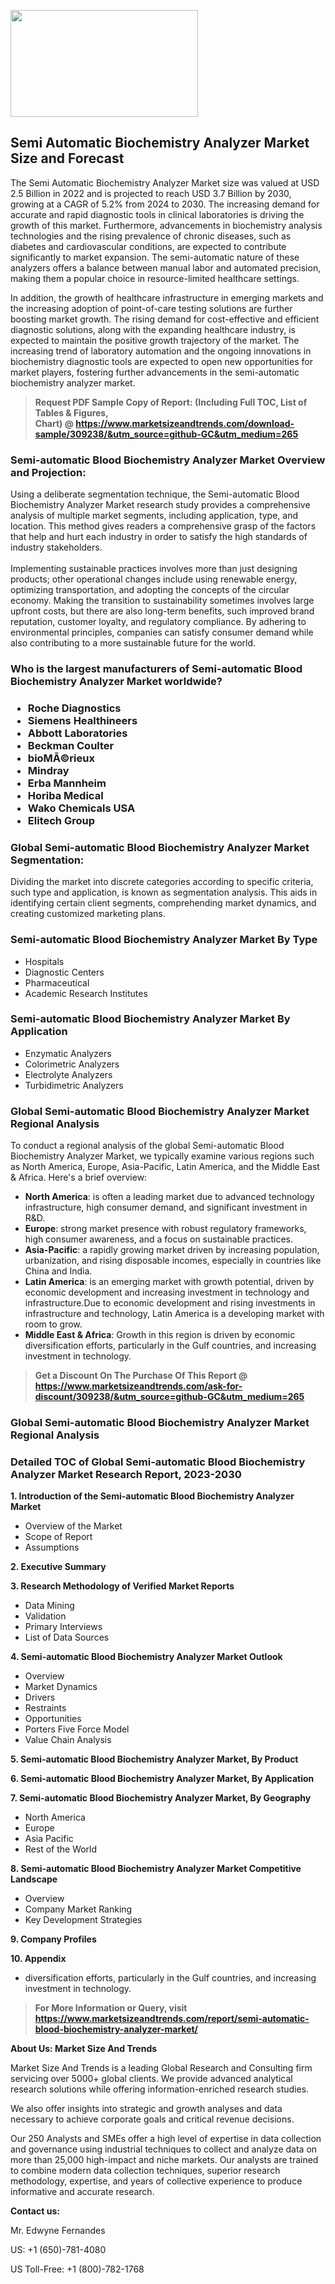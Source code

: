 <p><img class="alignnone size-medium wp-image-20088" src="https://ffe5etoiles.com/wp-content/uploads/2024/12/MST1-300x171.png" alt="" width="300" height="171" /></p><h2>Semi Automatic Biochemistry Analyzer Market Size and Forecast</h2><p>The Semi Automatic Biochemistry Analyzer Market size was valued at USD 2.5 Billion in 2022 and is projected to reach USD 3.7 Billion by 2030, growing at a CAGR of 5.2% from 2024 to 2030. The increasing demand for accurate and rapid diagnostic tools in clinical laboratories is driving the growth of this market. Furthermore, advancements in biochemistry analysis technologies and the rising prevalence of chronic diseases, such as diabetes and cardiovascular conditions, are expected to contribute significantly to market expansion. The semi-automatic nature of these analyzers offers a balance between manual labor and automated precision, making them a popular choice in resource-limited healthcare settings.</p><p>In addition, the growth of healthcare infrastructure in emerging markets and the increasing adoption of point-of-care testing solutions are further boosting market growth. The rising demand for cost-effective and efficient diagnostic solutions, along with the expanding healthcare industry, is expected to maintain the positive growth trajectory of the market. The increasing trend of laboratory automation and the ongoing innovations in biochemistry diagnostic tools are expected to open new opportunities for market players, fostering further advancements in the semi-automatic biochemistry analyzer market.</p></p><blockquote id="" class=""><strong>Request PDF Sample Copy of Report: (Including Full TOC, List of Tables &amp; Figures, Chart)&nbsp;@&nbsp;<strong><a href="https://www.marketsizeandtrends.com/download-sample/309238/&utm_source=github-GC&utm_medium=265" target="_blank">https://www.marketsizeandtrends.com/download-sample/309238/&utm_source=github-GC&utm_medium=265</a></strong></strong></blockquote><h3 id="" class="">Semi-automatic Blood Biochemistry Analyzer Market&nbsp;Overview and Projection:</h3><p id="" class="">Using a deliberate segmentation technique, the Semi-automatic Blood Biochemistry Analyzer Market research study provides a comprehensive analysis of multiple market segments, including application, type, and location. This method gives readers a comprehensive grasp of the factors that help and hurt each industry in order to satisfy the high standards of industry stakeholders. <br /> <br />Implementing sustainable practices involves more than just designing products; other operational changes include using renewable energy, optimizing transportation, and adopting the concepts of the circular economy. Making the transition to sustainability sometimes involves large upfront costs, but there are also long-term benefits, such improved brand reputation, customer loyalty, and regulatory compliance. By adhering to environmental principles, companies can satisfy consumer demand while also contributing to a more sustainable future for the world.</p><h3 id="" class="">Who is the largest manufacturers of&nbsp;Semi-automatic Blood Biochemistry Analyzer Market worldwide?</h3><h3 class=""><p><ul><li>Roche Diagnostics </li><li> Siemens Healthineers </li><li> Abbott Laboratories </li><li> Beckman Coulter </li><li> bioMÃ©rieux </li><li> Mindray </li><li> Erba Mannheim </li><li> Horiba Medical </li><li> Wako Chemicals USA </li><li> Elitech Group</li></ul></p></h3><h3 id="" class="">Global&nbsp;Semi-automatic Blood Biochemistry Analyzer Market Segmentation:</h3><p id="" class="">Dividing the market into discrete categories according to specific criteria, such type and application, is known as segmentation analysis. This aids in identifying certain client segments, comprehending market dynamics, and creating customized marketing plans.</p><h3 id="" class="">Semi-automatic Blood Biochemistry Analyzer Market&nbsp;By Type</h3><p><p><ul><li>Hospitals</li><li> Diagnostic Centers</li><li> Pharmaceutical</li><li> Academic Research Institutes</p></li></ul></p></p><h3 id="" class="">Semi-automatic Blood Biochemistry Analyzer Market&nbsp;By Application</h3><p class=""><p><ul><li>Enzymatic Analyzers</li><li> Colorimetric Analyzers</li><li> Electrolyte Analyzers</li><li> Turbidimetric Analyzers</li></ul></p></p><h3 id="" class="">Global Semi-automatic Blood Biochemistry Analyzer Market Regional Analysis</h3><p id="" class="">To conduct a regional analysis of the global Semi-automatic Blood Biochemistry Analyzer Market, we typically examine various regions such as North America, Europe, Asia-Pacific, Latin America, and the Middle East &amp; Africa. Here's a brief overview:</p><ul><li><strong>North America</strong>: is often a leading market due to advanced technology infrastructure, high consumer demand, and significant investment in R&amp;D.</li><li><strong>Europe</strong>: strong market presence with robust regulatory frameworks, high consumer awareness, and a focus on sustainable practices.</li><li><strong>Asia-Pacific</strong>: a rapidly growing market driven by increasing population, urbanization, and rising disposable incomes, especially in countries like China and India.</li><li><strong>Latin America</strong>: is an emerging market with growth potential, driven by economic development and increasing investment in technology and infrastructure.Due to economic development and rising investments in infrastructure and technology, Latin America is a developing market with room to grow.</li><li><strong>Middle East &amp; Africa</strong>: Growth in this region is driven by economic diversification efforts, particularly in the Gulf countries, and increasing investment in technology.</li></ul><blockquote id="" class=""><strong>Get a Discount On The Purchase Of This Report @ <strong><a href="https://www.marketsizeandtrends.com/ask-for-discount/309238/&utm_source=github-GC&utm_medium=265" target="_blank">https://www.marketsizeandtrends.com/ask-for-discount/309238/&utm_source=github-GC&utm_medium=265</a></strong></strong></blockquote><h3 id="" class="">Global Semi-automatic Blood Biochemistry Analyzer Market Regional Analysis</h3><h3 id="" class="">Detailed TOC of Global Semi-automatic Blood Biochemistry Analyzer Market Research Report, 2023-2030</h3><p id="" class=""><strong>1. Introduction of the Semi-automatic Blood Biochemistry Analyzer Market</strong></p><ul><li>Overview of the Market</li><li>Scope of Report</li><li>Assumptions</li></ul><p id="" class=""><strong>2. Executive Summary</strong></p><p id="" class=""><strong>3. Research Methodology of Verified Market Reports</strong></p><ul><li>Data Mining</li><li>Validation</li><li>Primary Interviews</li><li>List of Data Sources</li></ul><p id="" class=""><strong>4. Semi-automatic Blood Biochemistry Analyzer Market Outlook</strong></p><ul><li>Overview</li><li>Market Dynamics</li><li>Drivers</li><li>Restraints</li><li>Opportunities</li><li>Porters Five Force Model</li><li>Value Chain Analysis</li></ul><p id="" class=""><strong>5. Semi-automatic Blood Biochemistry Analyzer Market, By Product</strong></p><p id="" class=""><strong>6. Semi-automatic Blood Biochemistry Analyzer Market, By Application</strong></p><p id="" class=""><strong>7. Semi-automatic Blood Biochemistry Analyzer Market, By Geography</strong></p><ul><li>North America</li><li>Europe</li><li>Asia Pacific</li><li>Rest of the World</li></ul><p id="" class=""><strong>8. Semi-automatic Blood Biochemistry Analyzer Market Competitive Landscape</strong></p><ul><li>Overview</li><li>Company Market Ranking</li><li>Key Development Strategies</li></ul><p id="" class=""><strong>9. Company Profiles</strong></p><p id="" class=""><strong>10. Appendix</strong></p><ul><li>diversification efforts, particularly in the Gulf countries, and increasing investment in technology.</li></ul><blockquote id="" class=""><strong>For More Information or Query, visit <strong><strong><a href="https://www.marketsizeandtrends.com/report/semi-automatic-blood-biochemistry-analyzer-market/" target="_blank">https://www.marketsizeandtrends.com/report/semi-automatic-blood-biochemistry-analyzer-market/</a></strong></strong></strong></blockquote><p id="" class=""><strong>About Us: Market Size And Trends</strong></p><p id="" class="">Market Size And Trends is a leading Global Research and Consulting firm servicing over 5000+ global clients. We provide advanced analytical research solutions while offering information-enriched research studies.</p><p id="" class="">We also offer insights into strategic and growth analyses and data necessary to achieve corporate goals and critical revenue decisions.</p><p id="" class="">Our 250 Analysts and SMEs offer a high level of expertise in data collection and governance using industrial techniques to collect and analyze data on more than 25,000 high-impact and niche markets. Our analysts are trained to combine modern data collection techniques, superior research methodology, expertise, and years of collective experience to produce informative and accurate research.</p><p id="" class=""><strong>Contact us:</strong></p><p id="" class="">Mr. Edwyne Fernandes</p><p id="" class="">US: +1 (650)-781-4080</p><p id="" class="">US Toll-Free: +1 (800)-782-1768</p>
